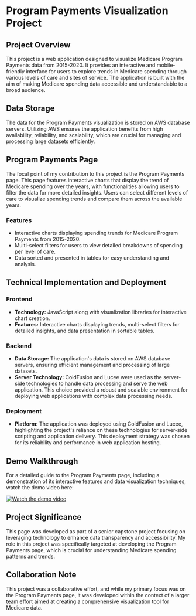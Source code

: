 # Program Payments Visualization Project

## Project Overview

This project is a web application designed to visualize Medicare Program Payments data from 2015-2020. It provides an interactive and mobile-friendly interface for users to explore trends in Medicare spending through various levels of care and sites of service. The application is built with the aim of making Medicare spending data accessible and understandable to a broad audience.

## Data Storage

The data for the Program Payments visualization is stored on AWS database servers. Utilizing AWS ensures the application benefits from high availability, reliability, and scalability, which are crucial for managing and processing large datasets efficiently.

## Program Payments Page

The focal point of my contribution to this project is the Program Payments page. This page features interactive charts that display the trend of Medicare spending over the years, with functionalities allowing users to filter the data for more detailed insights. Users can select different levels of care to visualize spending trends and compare them across the available years.

### Features

- Interactive charts displaying spending trends for Medicare Program Payments from 2015-2020.
- Multi-select filters for users to view detailed breakdowns of spending per level of care.
- Data sorted and presented in tables for easy understanding and analysis.

## Technical Implementation and Deployment

### Frontend
- **Technology:** JavaScript along with visualization libraries for interactive chart creation.
- **Features:** Interactive charts displaying trends, multi-select filters for detailed insights, and data presentation in sortable tables.

### Backend
- **Data Storage:** The application's data is stored on AWS database servers, ensuring efficient management and processing of large datasets.
- **Server Technology:** ColdFusion and Lucee were used as the server-side technologies to handle data processing and serve the web application. This choice provided a robust and scalable environment for deploying web applications with complex data processing needs.

### Deployment
- **Platform:** The application was deployed using ColdFusion and Lucee, highlighting the project's reliance on these technologies for server-side scripting and application delivery. This deployment strategy was chosen for its reliability and performance in web application hosting.

## Demo Walkthrough

For a detailed guide to the Program Payments page, including a demonstration of its interactive features and data visualization techniques, watch the demo video here:

[![Watch the demo video](https://drive.google.com/file/d/1RzpvLFQaFHULE-usn9wSCyMwWfEnc-e1/view?usp=drive_link)](https://vimeo.com/914589327)


## Project Significance

This page was developed as part of a senior capstone project focusing on leveraging technology to enhance data transparency and accessibility. My role in this project was specifically targeted at developing the Program Payments page, which is crucial for understanding Medicare spending patterns and trends.

## Collaboration Note

This project was a collaborative effort, and while my primary focus was on the Program Payments page, it was developed within the context of a larger team effort aimed at creating a comprehensive visualization tool for Medicare data.
